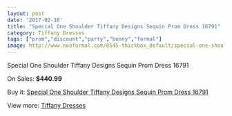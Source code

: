 ```yaml
---
layout: post
date: '2017-02-16'
title: "Special One Shoulder Tiffany Designs Sequin Prom Dress 16791"
category: Tiffany Dresses
tags: ["prom","discount","party","bonny","formal"]
image: http://www.neoformal.com/8545-thickbox_default/special-one-shoulder-tiffany-designs-sequin-prom-dress-16791.jpg
---
```

Special One Shoulder Tiffany Designs Sequin Prom Dress 16791

On Sales: **$440.99**
<a href="https://www.neoformal.com/en/tiffany-dresses/3013-special-one-shoulder-tiffany-designs-sequin-prom-dress-16791.html"><amp-img layout="responsive" width="600" height="600" src="//www.neoformal.com/8545-thickbox_default/special-one-shoulder-tiffany-designs-sequin-prom-dress-16791.jpg" alt="Special One Shoulder Tiffany Designs Sequin Prom Dress 16791 0" /></a>
<a href="https://www.neoformal.com/en/tiffany-dresses/3013-special-one-shoulder-tiffany-designs-sequin-prom-dress-16791.html"><amp-img layout="responsive" width="600" height="600" src="//www.neoformal.com/8546-thickbox_default/special-one-shoulder-tiffany-designs-sequin-prom-dress-16791.jpg" alt="Special One Shoulder Tiffany Designs Sequin Prom Dress 16791 1" /></a>

Buy it: [Special One Shoulder Tiffany Designs Sequin Prom Dress 16791](https://www.neoformal.com/en/tiffany-dresses/3013-special-one-shoulder-tiffany-designs-sequin-prom-dress-16791.html "Special One Shoulder Tiffany Designs Sequin Prom Dress 16791")

View more: [Tiffany Dresses](https://www.neoformal.com/en/32-tiffany-dresses "Tiffany Dresses")